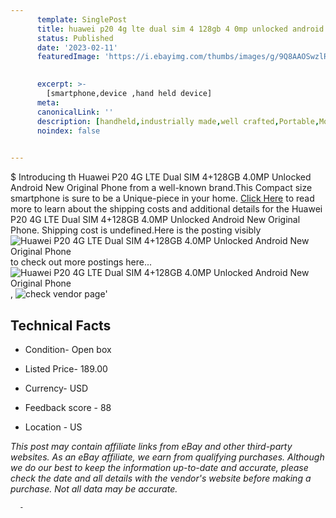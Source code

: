 ```yaml
---
      template: SinglePost
      title: huawei p20 4g lte dual sim 4 128gb 4 0mp unlocked android new original phone
      status: Published
      date: '2023-02-11'
      featuredImage: 'https://i.ebayimg.com/thumbs/images/g/9Q8AAOSwzlRjfQrU/s-l225.jpg'
       

      excerpt: >-
        [smartphone,device ,hand held device]
      meta:
      canonicalLink: ''
      description: [handheld,industrially made,well crafted,Portable,Mobile,Compact,Convenient,Lightweight,Maneuverable,Man-portable,Miniature,Carriable,Hand-held,Light,Holdable,Transportable,Mobile device,Pocket-sized,On-the-go,Wireless,Cordless,Compact size,Convenient size, smartphone,device ,hand held device]
      noindex: false
      

---
```

$
      Introducing th Huawei P20 4G  LTE Dual SIM 4+128GB 4.0MP Unlocked  Android  New Original Phone from a well-known brand.This Compact size smartphone is sure to be a Unique-piece in your home. [Click Here](https://www.ebay.com/itm/155270771428?hash=item2426dbf2e4%3Ag%3A9Q8AAOSwzlRjfQrU&mkevt=1&mkcid=1&mkrid=711-53200-19255-0&campid=%253CePNCampaignId%253E&customid=%253CreferenceId%253E&toolid=10049) to read more to learn about the shipping costs and additional details for the Huawei P20 4G  LTE Dual SIM 4+128GB 4.0MP Unlocked  Android  New Original Phone. Shipping cost is undefined.Here is the posting visibly ![Huawei P20 4G  LTE Dual SIM 4+128GB 4.0MP Unlocked  Android  New Original Phone](https://i.ebayimg.com/thumbs/images/g/9Q8AAOSwzlRjfQrU/s-l225.jpg) to check out more postings here... ![Huawei P20 4G  LTE Dual SIM 4+128GB 4.0MP Unlocked  Android  New Original Phone](https://i.ebayimg.com/images/g/9Q8AAOSwzlRjfQrU/s-l1200.jpg), ![check vendor page](https://origin-galleryplus.ebayimg.com/ws/web/155270771428_2_0_1/225x225.jpg,https://origin-galleryplus.ebayimg.com/ws/web/155270771428_3_0_1/225x225.jpg,https://origin-galleryplus.ebayimg.com/ws/web/155270771428_4_0_1/225x225.jpg,https://origin-galleryplus.ebayimg.com/ws/web/155270771428_5_0_1/225x225.jpg)'

      

 ## Technical Facts 



     
      

 - Condition- Open box 


      

 - Listed Price- 189.00 


      

 - Currency- USD 


      

 - Feedback score - 88 


      

 - Location - US 


      
      

 *_This post may contain affiliate links from eBay and other third-party websites. As an eBay affiliate, we earn from qualifying purchases. Although we do our best to keep the information up-to-date and accurate, please check the date and all details with the vendor's website before making a purchase. Not all data may be accurate._*




      -
